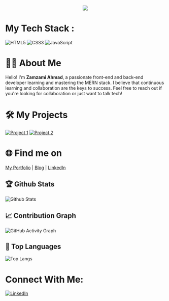 <h1 align="center">
  <img src="https://readme-typing-svg.demolab.com?font=Fira+Code&weight=600&size=40&duration=5000&pause=2500&color=001A6E&background=D9EAFD&center=true&vCenter=true&width=1200&height=150&lines=Hi+there!+👋+,+ + I'm+Zamzami+Ahmad!;Welcome+to+My+Github+Profile!!"/>
</h1>  

# <h1> My Tech Stack :</h1>

![HTML5](https://img.shields.io/badge/html5-%23E34F26.svg?style=for-the-badge&logo=html5&logoColor=white) ![CSS3](https://img.shields.io/badge/css3-%231572B6.svg?style=for-the-badge&logo=css3&logoColor=white) ![JavaScript](https://img.shields.io/badge/javascript-%23323330.svg?style=for-the-badge&logo=javascript&logoColor=%23F7DF1E)

# 👨‍💻 About Me

Hello! I'm **Zamzami Ahmad**, a passionate front-end and back-end developer learning and mastering the MERN stack. I believe that continuous learning and collaboration are the keys to success. Feel free to reach out if you're looking for collaboration or just want to talk tech!

# 🛠️ My Projects

[![Project 1](https://img.shields.io/badge/Project-1-blue)](https://github.com/username/project1) 
[![Project 2](https://img.shields.io/badge/Project-2-green)](https://github.com/username/project2)

# 🌐 Find me on

[My Portfolio](https://myportfolio.com) | [Blog](https://myblog.com) | [LinkedIn](https://www.linkedin.com/in/your-profile)

## 🏆 Github Stats

![Github Stats](https://github-readme-stats.vercel.app/api?username=ZetSphere&count_private=true&show_icons=true&hide_title=true&hide=prs&theme=dracula)

## 📈 Contribution Graph

![GitHub Activity Graph](https://activity-graph.herokuapp.com/graph?username=ZetSphere&theme=github)

## 🏅 Top Languages

![Top Langs](https://github-readme-stats.vercel.app/api/top-langs/?username=ZetSphere&langs_count=10&layout=compact&theme=radical)

# Connect With Me:

[![LinkedIn](https://img.shields.io/badge/LinkedIn-%230077B5.svg?style=for-the-badge&logo=linkedin&logoColor=white)](https://www.linkedin.com/in/your-profile)
